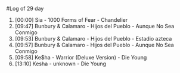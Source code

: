 #Log of 29 day

1. [00:00] Sia - 1000 Forms of Fear - Chandelier
1. [09:47] Bunbury & Calamaro - Hijos del Pueblo - Aunque No Sea Conmigo
1. [09:53] Bunbury & Calamaro - Hijos del Pueblo - Estadio azteca
1. [09:57] Bunbury & Calamaro - Hijos del Pueblo - Aunque No Sea Conmigo
1. [09:58] Ke$ha - Warrior (Deluxe Version) - Die Young
1. [13:10] Kesha - unknown - Die Young
